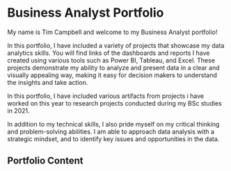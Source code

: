 # Business Analyst Portfolio

My name is Tim Campbell and welcome to my Business Analyst portfolio!

In this portfolio, I have included a variety of projects that showcase my data analytics skills. You will find links of the dashboards and reports I have created using various tools such as Power BI, Tableau, and Excel. These projects demonstrate my ability to analyze and present data in a clear and visually appealing way, making it easy for decision makers to understand the insights and take action.

In this portfolio, I have included various artifacts from projects i have worked on this year to research projects conducted during my BSc studies in 2021. 

In addition to my technical skills, I also pride myself on my critical thinking and problem-solving abilities. I am able to approach data analysis with a strategic mindset, and to identify key issues and opportunities in the data.


## Portfolio Content

